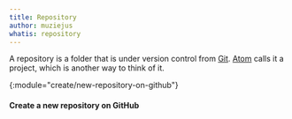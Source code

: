 ```yaml
---
title: Repository
author: muziejus
whatis: repository
---
```


A repository is a folder that is under version control from
[Git](/whatis/git). [Atom](/whatis/atom) calls it a project, which is another
way to think of it.

{:module="create/new-repository-on-github"}
#### Create a new repository on GitHub


